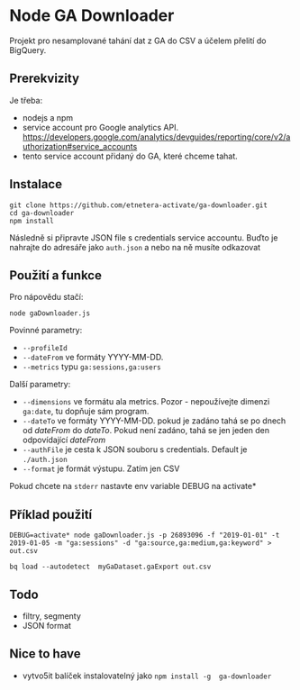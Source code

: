 # Node GA Downloader

Projekt pro nesamplované tahání dat z GA do CSV a účelem přelití do BigQuery.

## Prerekvizity
Je třeba:
 
 - nodejs a npm
 - service account pro Google analytics API. https://developers.google.com/analytics/devguides/reporting/core/v2/authorization#service_accounts 
 - tento service account přidaný do GA, které chceme tahat.

## Instalace

```
git clone https://github.com/etnetera-activate/ga-downloader.git
cd ga-downloader
npm install
```

Následně si připravte JSON file s credentials service accountu. Buďto je nahrajte do adresáře jako `auth.json` a nebo na ně musíte odkazovat

## Použití a funkce

Pro nápovědu stačí:
```
node gaDownloader.js 
```

Povinné parametry:

- `--profileId` 
- `--dateFrom` ve formáty YYYY-MM-DD.
- `--metrics` typu `ga:sessions,ga:users`

Další parametry:

- `--dimensions` ve formátu ala metrics. Pozor - nepoužívejte dimenzi `ga:date`, tu dopňuje sám program.
- `--dateTo` ve formáty YYYY-MM-DD. pokud je zadáno tahá se po dnech od *dateFrom* do *dateTo*. Pokud není zadáno, tahá se jen jeden den odpovídající *dateFrom*
- `--authFile` je cesta k JSON souboru s credentials. Default je `./auth.json`
- `--format` je formát výstupu. Zatím jen CSV

Pokud chcete na `stderr` nastavte env variable DEBUG na activate*

## Příklad použití

```
DEBUG=activate* node gaDownloader.js -p 26893096 -f "2019-01-01" -t 2019-01-05 -m "ga:sessions" -d "ga:source,ga:medium,ga:keyword" > out.csv

bq load --autodetect  myGaDataset.gaExport out.csv

```

## Todo

- filtry, segmenty
- JSON format


## Nice to have

- vytvo5it balíček instalovatelný jako `npm install -g  ga-downloader` 